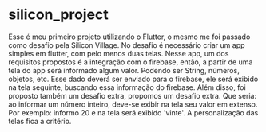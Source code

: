 # silicon_project

Esse é meu primeiro projeto utilizando o Flutter, o mesmo me foi passado como desafio pela Silicon Village. No desafio é necessário criar um app simples em flutter, com pelo menos duas telas. Nesse app, um dos requisitos propostos é a integração com o firebase, então, a partir de uma tela do app será informado algum valor. Podendo ser String, números, objetos, etc. Esse dado deverá ser enviado para o firebase, ele será exibido na tela seguinte, buscando essa informação do firebase. Além disso, foi proposto também um desafio extra, propomos um desafio extra. Que seria: ao informar um número inteiro, deve-se exibir na tela seu valor em extenso. Por exemplo: informo 20 e na tela será exibido 'vinte'. A personalização das telas fica a critério.
